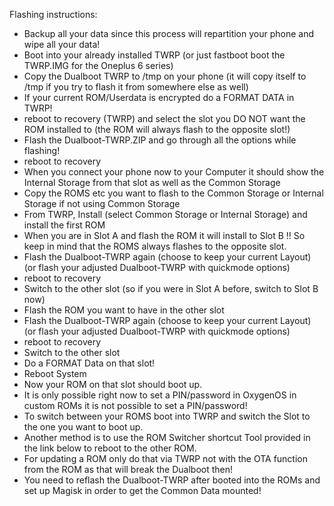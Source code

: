 
Flashing instructions:
* Backup all your data since this process will repartition your phone and wipe all your data!
* Boot into your already installed TWRP (or just fastboot boot the TWRP.IMG for the Oneplus 6 series)
* Copy the Dualboot TWRP to /tmp on your phone (it will copy itself to /tmp if you try to flash it from somewhere else as well)
* If your current ROM/Userdata is encrypted do a FORMAT DATA in TWRP!
* reboot to recovery (TWRP) and select the slot you DO NOT want the ROM installed to (the ROM will always flash to the opposite slot!)
* Flash the Dualboot-TWRP.ZIP and go through all the options while flashing!
* reboot to recovery
* When you connect your phone now to your Computer it should show the Internal Storage from that slot as well as the Common Storage
* Copy the ROMS etc you want to flash to the Common Storage or Internal Storage if not using Common Storage
* From TWRP, Install (select Common Storage or Internal Storage) and install the first ROM
* When you are in Slot A and flash the ROM it will install to Slot B !!
  So keep in mind that the ROMS always flashes to the opposite slot.
* Flash the Dualboot-TWRP again (choose to keep your current Layout) (or flash your adjusted Dualboot-TWRP with quickmode options)
* reboot to recovery
* Switch to the other slot (so if you were in Slot A before, switch to Slot B now)
* Flash the ROM you want to have in the other slot
* Flash the Dualboot-TWRP again (choose to keep your current Layout)  (or flash your adjusted Dualboot-TWRP with quickmode options)
* reboot to recovery
* Switch to the other slot
* Do a FORMAT Data on that slot!
* Reboot System
* Now your ROM on that slot should boot up.
* It is only possible right now to set a PIN/password in OxygenOS in custom ROMs it is not possible to set a PIN/password!
* To switch between your ROMS boot into TWRP and switch the Slot to the one you want to boot up.
* Another method is to use the ROM Switcher shortcut Tool provided in the link below to reboot to the other ROM.
* For updating a ROM only do that via TWRP not with the OTA function from the ROM as that will break the Dualboot then!
* You need to reflash the Dualboot-TWRP after booted into the ROMs and set up Magisk in order to get the Common Data mounted!


